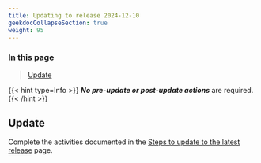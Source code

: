```yaml
---
title: Updating to release 2024-12-10
geekdocCollapseSection: true
weight: 95
---
```


### In this page

> [Update](../Update_to_release_2024-12-10#update) </br>

{{< hint type=Info >}}
**_No pre-update or post-update actions_** are required.
{{< /hint >}}

## Update

Complete the activities documented in the [Steps to update to the latest release](../#steps-to-update-to-the-latest-release) page.
